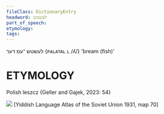```yaml
---
fileClass: DictionaryEntry
headword: לעשטש
part_of_speech: 
etymology: 
tags: 
---
```

לעשטש
־עס
דער
{ᴘᴀʟᴀᴛᴀʟ ʟ /ʎ/}
'bream (fish)'

ETYMOLOGY
===========
Polish leszcz
{Geller and Gajek, 2023: 54}

![](https://ia801509.us.archive.org/29/items/shprakhatlas/ShprakhatlasKarte70-Optimized.jpg)
[Yiddish Language Atlas of the Soviet Union 1931, map 70]